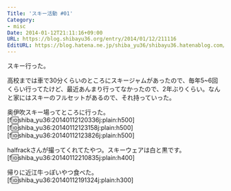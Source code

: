 ```yaml
---
Title: 'スキー活動 #01'
Category:
- misc
Date: 2014-01-12T21:11:16+09:00
URL: https://blog.shibayu36.org/entry/2014/01/12/211116
EditURL: https://blog.hatena.ne.jp/shiba_yu36/shibayu36.hatenablog.com/atom/entry/12921228815716376634
---
```


スキー行った。

高校までは車で30分くらいのところにスキージャムがあったので、毎年5~6回くらい行ってたけど、最近あんまり行ってなかったので、2年ぶりくらい。なんと家にはスキーのフルセットがあるので、それ持っていった。

奥伊吹スキー場ってところに行った。
[f:id:shiba_yu36:20140112120336j:plain:h500]
[f:id:shiba_yu36:20140112123158j:plain:h500]
[f:id:shiba_yu36:20140112123826j:plain:h500]

halfrackさんが撮ってくれてたやつ。スキーウェアは白と黒です。
[f:id:shiba_yu36:20140112210835j:plain:h400]

帰りに近江牛っぽいやつ食べた。
[f:id:shiba_yu36:20140112191324j:plain:h300]
